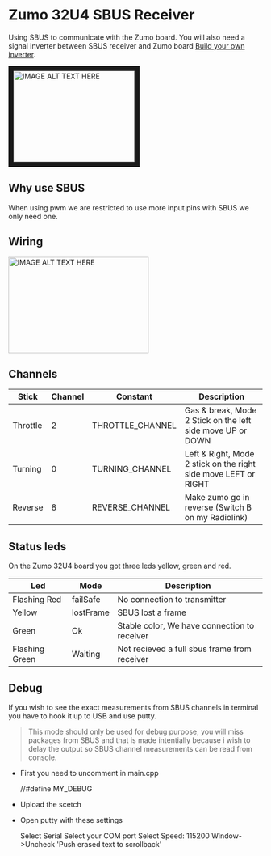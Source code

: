 # Zumo 32U4 SBUS Receiver

Using SBUS to communicate with the Zumo board. 
You will also need a signal inverter between SBUS receiver and Zumo board [Build your own inverter](https://www.ernstc.dk/arduino/sbus.html).

<a href="http://www.youtube.com/watch?feature=player_embedded&v=1ch4kT6wLfE
" target="_blank"><img src="http://img.youtube.com/vi/1ch4kT6wLfE/0.jpg" 
alt="IMAGE ALT TEXT HERE" width="240" height="180" border="10" /></a>

## Why use SBUS

When using pwm we are restricted to use more input pins with SBUS we only need one.

## Wiring

<a href="https://user-images.githubusercontent.com/16755871/82107092-64dcd680-9725-11ea-99ec-610cd2e3c9df.png
" target="_blank"><img src="https://user-images.githubusercontent.com/16755871/82107092-64dcd680-9725-11ea-99ec-610cd2e3c9df.png" 
alt="IMAGE ALT TEXT HERE" width="278" height="190" /></a>

## Channels 

| Stick    | Channel | Constant         | Description                                                     |
| -------- | ------- | ---------------- | --------------------------------------------------------------- |
| Throttle | 2       | THROTTLE_CHANNEL | Gas & break, Mode 2 Stick on the left side move UP or DOWN      |
| Turning  | 0       | TURNING_CHANNEL  | Left & Right, Mode 2 stick on the right side move LEFT or RIGHT |
| Reverse  | 8       | REVERSE_CHANNEL  | Make zumo go in reverse (Switch B on my Radiolink)              |

## Status leds

On the Zumo 32U4 board you got three leds yellow, green and red.

| Led            | Mode      | Description                                  |
| -------------- | --------- | -------------------------------------------- |
| Flashing Red    | failSafe  | No connection to transmitter                 |
| Yellow         | lostFrame | SBUS lost a frame                            |
| Green          | Ok        | Stable color, We have connection to receiver |
| Flashing Green | Waiting   | Not recieved a full sbus frame from receiver |


## Debug

If you wish to see the exact measurements from SBUS channels in terminal you have to hook it up to USB and use putty.

>This mode should only be used for debug purpose, you will miss packages from SBUS and that is made intentially because i wish to delay the output so SBUS channel measurements can be read from console.


* First you need to uncomment in main.cpp

    //#define MY_DEBUG 

* Upload the scetch

* Open putty with these settings
   
    Select Serial
    Select your COM port
    Select Speed: 115200
    Window->Uncheck 'Push erased text to scrollback'
